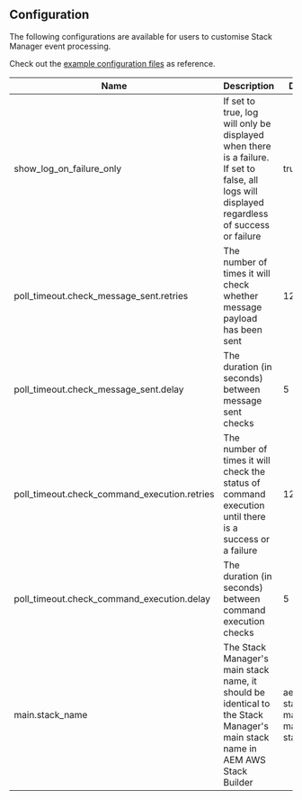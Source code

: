 Configuration
-------------

The following configurations are available for users to customise Stack Manager event processing.

Check out the [example configuration files](https://github.com/shinesolutions/aem-stack-manager-messenger/blob/master/examples/user-config/) as reference.

| Name | Description | Default |
|------|-------------|---------|
| show_log_on_failure_only | If set to true, log will only be displayed when there is a failure. If set to false, all logs will displayed regardless of success or failure | true |
| poll_timeout.check_message_sent.retries | The number of times it will check whether message payload has been sent | 120 |
| poll_timeout.check_message_sent.delay | The duration (in seconds) between message sent checks | 5 |
| poll_timeout.check_command_execution.retries | The number of times it will check the status of command execution until there is a success or a failure | 120 |
| poll_timeout.check_command_execution.delay | The duration (in seconds) between command execution checks | 5 |
| main.stack_name | The Stack Manager's main stack name, it should be identical to the Stack Manager's main stack name in AEM AWS Stack Builder | aem-stack-manager-main-stack |
